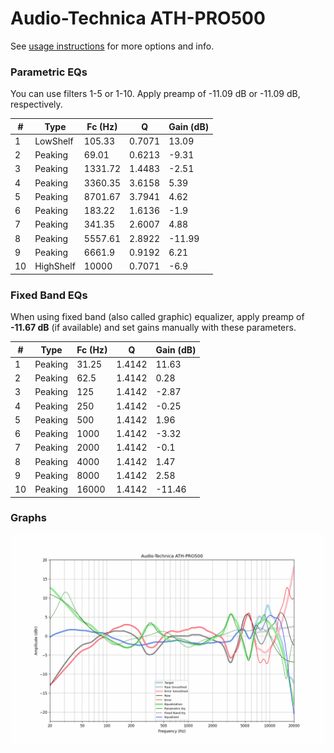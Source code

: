 # Audio-Technica ATH-PRO500
See [usage instructions](https://github.com/jaakkopasanen/AutoEq#usage) for more options and info.

### Parametric EQs
You can use filters 1-5 or 1-10. Apply preamp of -11.09 dB or -11.09 dB, respectively.

|   # | Type      |   Fc (Hz) |      Q |   Gain (dB) |
|-----|-----------|-----------|--------|-------------|
|   1 | LowShelf  |    105.33 | 0.7071 |       13.09 |
|   2 | Peaking   |     69.01 | 0.6213 |       -9.31 |
|   3 | Peaking   |   1331.72 | 1.4483 |       -2.51 |
|   4 | Peaking   |   3360.35 | 3.6158 |        5.39 |
|   5 | Peaking   |   8701.67 | 3.7941 |        4.62 |
|   6 | Peaking   |    183.22 | 1.6136 |       -1.9  |
|   7 | Peaking   |    341.35 | 2.6007 |        4.88 |
|   8 | Peaking   |   5557.61 | 2.8922 |      -11.99 |
|   9 | Peaking   |   6661.9  | 0.9192 |        6.21 |
|  10 | HighShelf |  10000    | 0.7071 |       -6.9  |

### Fixed Band EQs
When using fixed band (also called graphic) equalizer, apply preamp of **-11.67 dB** (if available) and set gains manually with these parameters.

|   # | Type    |   Fc (Hz) |      Q |   Gain (dB) |
|-----|---------|-----------|--------|-------------|
|   1 | Peaking |     31.25 | 1.4142 |       11.63 |
|   2 | Peaking |     62.5  | 1.4142 |        0.28 |
|   3 | Peaking |    125    | 1.4142 |       -2.87 |
|   4 | Peaking |    250    | 1.4142 |       -0.25 |
|   5 | Peaking |    500    | 1.4142 |        1.96 |
|   6 | Peaking |   1000    | 1.4142 |       -3.32 |
|   7 | Peaking |   2000    | 1.4142 |       -0.1  |
|   8 | Peaking |   4000    | 1.4142 |        1.47 |
|   9 | Peaking |   8000    | 1.4142 |        2.58 |
|  10 | Peaking |  16000    | 1.4142 |      -11.46 |

### Graphs
![](./Audio-Technica%20ATH-PRO500.png)
